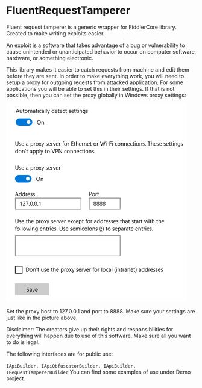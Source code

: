 # FluentRequestTamperer
Fluent request tamperer is a generic wrapper for FiddlerCore library. Created to make writing exploits easier.

An exploit is a software that takes advantage of a bug or vulnerability to cause unintended or unanticipated behavior to occur on computer software, hardware, or something electronic.

This library makes it easier to catch requests from machine and edit them before they are sent. In order to make everything work, you will need to setup a proxy for outgoing reqests from attacked application. For some applications you will be able to set this in their settings. If that is not possible, then you can set the proxy globally in Windows proxy settings:

![alt text](https://raw.githubusercontent.com/duszakpawel/FluentRequestTamperer/master/proxy_setup.png)

Set the proxy host to 127.0.0.1 and port to 8888. Make sure your settings are just like in the picture above.

Disclaimer:
The creators give up their rights and responsibilities for everything will happen due to use of this software. Make sure all you want to do is legal.

The following interfaces are for public use:

`
IApiBuilder, IApiObfuscatorBuilder, IApiBuilder, IRequestTampererBuilder
`
You can find some examples of use under Demo project.
